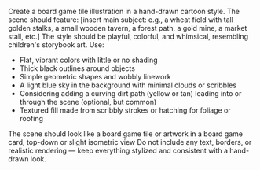 Create a board game tile illustration in a hand-drawn cartoon style. The scene should feature:
[insert main subject: e.g., a wheat field with tall golden stalks, a small wooden tavern, a forest path, a gold mine, a market stall, etc.]
The style should be playful, colorful, and whimsical, resembling children's storybook art. Use:

- Flat, vibrant colors with little or no shading
- Thick black outlines around objects
- Simple geometric shapes and wobbly linework
- A light blue sky in the background with minimal clouds or scribbles
- Considering adding a curving dirt path (yellow or tan) leading into or through the scene (optional, but common)
- Textured fill made from scribbly strokes or hatching for foliage or roofing

The scene should look like a board game tile or artwork in a board game card, top-down or slight isometric view
Do not include any text, borders, or realistic rendering — keep everything stylized and consistent with a hand-drawn look.
